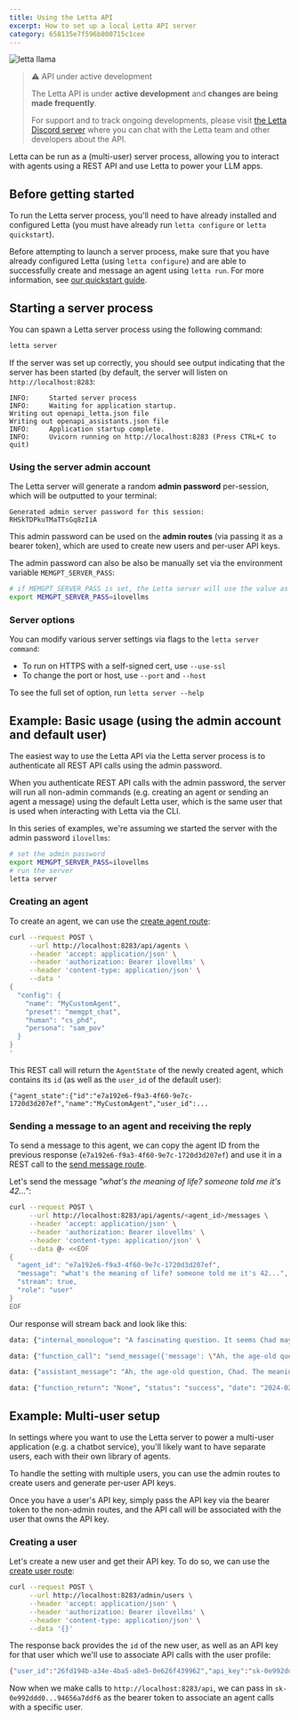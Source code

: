 ```yaml
---
title: Using the Letta API
excerpt: How to set up a local Letta API server
category: 658135e7f596b800715c1cee
---
```


![letta llama](https://raw.githubusercontent.com/cpacker/Letta/main/docs/assets/letta_server.webp)

> ⚠️ API under active development
>
> The Letta API is under **active development** and **changes are being made frequently**.
>
> For support and to track ongoing developments, please visit [the Letta Discord server](https://discord.gg/9GEQrxmVyE) where you can chat with the Letta team and other developers about the API.

Letta can be run as a (multi-user) server process, allowing you to interact with agents using a REST API and use Letta to power your LLM apps.

## Before getting started

To run the Letta server process, you'll need to have already installed and configured Letta (you must have already run `letta configure` or `letta quickstart`).

Before attempting to launch a server process, make sure that you have already configured Letta (using `letta configure`) and are able to successfully create and message an agent using `letta run`. For more information, see [our quickstart guide](https://letta.readme.io/docs/quickstart).

## Starting a server process

You can spawn a Letta server process using the following command:
```sh
letta server
```

If the server was set up correctly, you should see output indicating that the server has been started (by default, the server will listen on `http://localhost:8283`:
```
INFO:     Started server process
INFO:     Waiting for application startup.
Writing out openapi_letta.json file
Writing out openapi_assistants.json file
INFO:     Application startup complete.
INFO:     Uvicorn running on http://localhost:8283 (Press CTRL+C to quit)
```

### Using the server admin account

The Letta server will generate a random **admin password** per-session, which will be outputted to your terminal: 
```
Generated admin server password for this session: RHSkTDPkuTMaTTsGq8zIiA
```

This admin password can be used on the **admin routes** (via passing it as a bearer token), which are used to create new users and per-user API keys. 

The admin password can also be also be manually set via the environment variable `MEMGPT_SERVER_PASS`:
```sh
# if MEMGPT_SERVER_PASS is set, the Letta server will use the value as the password instead of randomly generating one
export MEMGPT_SERVER_PASS=ilovellms
```

### Server options

You can modify various server settings via flags to the `letta server command`:

- To run on HTTPS with a self-signed cert, use `--use-ssl`
- To change the port or host, use `--port` and `--host`

To see the full set of option, run `letta server --help`

## Example: Basic usage (using the admin account and default user)

The easiest way to use the Letta API via the Letta server process is to authenticate all REST API calls using the admin password.

When you authenticate REST API calls with the admin password, the server will run all non-admin commands (e.g. creating an agent or sending an agent a message) using the default Letta user, which is the same user that is used when interacting with Letta via the CLI.

In this series of examples, we're assuming we started the server with the admin password `ilovellms`:
```sh
# set the admin password
export MEMGPT_SERVER_PASS=ilovellms
# run the server
letta server
```

### Creating an agent

To create an agent, we can use the [create agent route](https://letta.readme.io/reference/create_agent_api_agents_post):
```sh
curl --request POST \
     --url http://localhost:8283/api/agents \
     --header 'accept: application/json' \
     --header 'authorization: Bearer ilovellms' \
     --header 'content-type: application/json' \
     --data '
{
  "config": {
    "name": "MyCustomAgent",
    "preset": "memgpt_chat",
    "human": "cs_phd",
    "persona": "sam_pov"
  }
}
'
```

This REST call will return the `AgentState` of the newly created agent, which contains its `id` (as well as the `user_id` of the default user):
```
{"agent_state":{"id":"e7a192e6-f9a3-4f60-9e7c-1720d3d207ef","name":"MyCustomAgent","user_id":...
```

### Sending a message to an agent and receiving the reply

To send a message to this agent, we can copy the agent ID from the previous response (`e7a192e6-f9a3-4f60-9e7c-1720d3d207ef`) and use it in a REST call to the [send message route](https://letta.readme.io/reference/send_message_api_agents_message_post).

Let's send the message _"what's the meaning of life? someone told me it's 42..."_:
```sh
curl --request POST \
     --url http://localhost:8283/api/agents/<agent_id>/messages \
     --header 'accept: application/json' \
     --header 'authorization: Bearer ilovellms' \
     --header 'content-type: application/json' \
     --data @- <<EOF
{
  "agent_id": "e7a192e6-f9a3-4f60-9e7c-1720d3d207ef",
  "message": "what's the meaning of life? someone told me it's 42...",
  "stream": true,
  "role": "user"
}
EOF
```

Our response will stream back and look like this:
```sh
data: {"internal_monologue": "A fascinating question. It seems Chad may be referencing \"The Hitchhiker's Guide to the Galaxy\" with that number, 42. How should I respond to this thoughtful query, I wonder? Engage him with philosophical discourse or humorous banter? Maybe a mix of both would be most suitable. After all, life is about balance. Let's craft a response...", "date": "2024-02-29T06:07:47.844138+00:00"}

data: {"function_call": "send_message({'message': \"Ah, the age-old question, Chad. The meaning of life is as subjective as the life itself. 42, as the supercomputer 'Deep Thought' calculated in 'The Hitchhiker's Guide to the Galaxy', is indeed an answer, but maybe not the one we're after. Among other things, perhaps life is about learning, experiencing and connecting. What are your thoughts, Chad? What gives your life meaning?\"})", "date": "2024-02-29T06:07:48.844733+00:00"}

data: {"assistant_message": "Ah, the age-old question, Chad. The meaning of life is as subjective as the life itself. 42, as the supercomputer 'Deep Thought' calculated in 'The Hitchhiker's Guide to the Galaxy', is indeed an answer, but maybe not the one we're after. Among other things, perhaps life is about learning, experiencing and connecting. What are your thoughts, Chad? What gives your life meaning?", "date": "2024-02-29T06:07:49.846280+00:00"}

data: {"function_return": "None", "status": "success", "date": "2024-02-29T06:07:50.847262+00:00"}
```

## Example: Multi-user setup

In settings where you want to use the Letta server to power a multi-user application (e.g. a chatbot service), you'll likely want to have separate users, each with their own library of agents.

To handle the setting with multiple users, you can use the admin routes to create users and generate per-user API keys.

Once you have a user's API key, simply pass the API key via the bearer token to the non-admin routes, and the API call will be associated with the user that owns the API key.

### Creating a user

Let's create a new user and get their API key. To do so, we can use the [create user route](https://letta.readme.io/reference/create_user_admin_users_post):
```sh
curl --request POST \
     --url http://localhost:8283/admin/users \
     --header 'accept: application/json' \
     --header 'authorization: Bearer ilovellms' \
     --header 'content-type: application/json' \
     --data '{}'
```

The response back provides the `id` of the new user, as well as an API key for that user which we'll use to associate API calls with the user profile:
```sh
{"user_id":"26fd194b-a34e-4ba5-a8e5-0e626f439962","api_key":"sk-0e992ddd0...94656a7ddf6"}%
```

Now when we make calls to `http://localhost:8283/api`, we can pass in `sk-0e992ddd0...94656a7ddf6` as the bearer token to associate an agent calls with a specific user.
